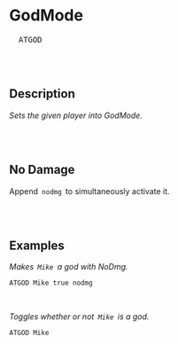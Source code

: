
# GodMode

<kbd>  ATGOD  </kbd>

<br>
<br>

## Description

*Sets the given player into GodMode.*

<br>
<br>

## No Damage

Append  `nodmg`  to simultaneously activate it.

<br>
<br>

## Examples

*Makes  `Mike`  a god with NoDmg.*

```shell
ATGOD Mike true nodmg
```

<br>

*Toggles whether or not  `Mike`  is a god.*

```shell
ATGOD Mike
```

<br>
